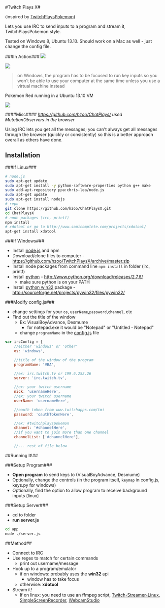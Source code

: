 #Twitch Plays X#

(inspired by [TwitchPlaysPokemon])

Lets you use IRC to send inputs to a program and stream it, TwitchPlaysPokemon style.

Tested on Windows 8, Ubuntu 13.10. Should work on a Mac as well - just change the config file.

###In Action###
![](http://zippy.gfycat.com/ActiveLankyHorsemouse.gif)

![](http://zippy.gfycat.com/PoorDirectHuemul.gif)

> on Windows, the program has to be focused to run key inputs so you won't be able to use your computer at the same time unless you use a virtual machine instead

Pokemon Red running in a Ubuntu 13.10 VM

![](http://i.imgur.com/aLSO6MK.gif)

####Misc####
*https://github.com/hzoo/ChatPlays/ used MutationObservers in the browser*

Using IRC lets you get all the messages; you can't always get all messages through the browser (quickly or consistently) so this is a better approach overall as others have done.


Installation
--------------
###If Linux###
```sh
# node.js
sudo apt-get update
sudo apt-get install -y python-software-properties python g++ make
sudo add-apt-repository ppa:chris-lea/node.js
sudo apt-get update
sudo apt-get install nodejs
# repo
git clone https://github.com/hzoo/ChatPlaysX.git
cd ChatPlaysX
# node packages (irc, printf)
npm install
# xdotool or go to http://www.semicomplete.com/projects/xdotool/
apt-get install xdotool
```

###If Windows###
- Install [node.js] and npm
- Download/clone files to computer - https://github.com/hzoo/TwitchPlaysX/archive/master.zip
- Install node packages from command line `npm install` in folder (irc, printf)
- Install [python] - http://www.python.org/download/releases/2.7.6/
    - make sure python is on your PATH
- Install [python win32] package - http://sourceforge.net/projects/pywin32/files/pywin32/

###Modify config.js###
- change settings for your `os`, `userName`,`password`,`channel`, etc
- Find out the title of the window
    - Ex: VisualBoyAdvance, Desmume
      - for notepad.exe it would be "Notepad" or "Untitled - Notepad"
    - change `programName` in the [config.js](/app/config.js) file

```javascript
var ircConfig = {
    //either 'windows' or 'other'
    os: 'windows',

    //title of the window of the program
    programName: 'VBA',

    //ex: irc.twitch.tv or 199.9.252.26
    server: 'irc.twitch.tv',

    //ex: your twitch username
    nick: 'usernameHere',
    //ex: your twitch username
    userName: 'usernameHere',

    //oauth token from www.twitchapps.com/tmi
    password: 'oauthTokenHere',

    //ex: #twitchplayspokemon
    channel: '#channelHere',
    //if you want to join more than one channel
    channelList: ['#channelHere'],

    //... rest of file below
```

##Running It!##

###Setup Program###
- **Open program** to send keys to (VisualBoyAdvance, Desmume)
- Optionally, change the controls (in the program itself, `keymap` in config.js, keys.py for windows)
- Optionally, find the option to allow program to receive background inputs (linux)

###Setup Server###
- cd to folder
- **run server.js**

```sh
cd app
node ./server.js
```

##Method##
- Connect to IRC
- Use regex to match for certain commands
  - print out username/message
- Hook up to a program/emulator
    - if on windows: probably uses the **win32** api
        - window has to take focus
    - otherwise: **xdotool**
- Stream it!
    - If on linux: you need to use an ffmpeg script, [Twitch-Streamer-Linux](https://github.com/wargio/Twitch-Streamer-Linux), [SimpleScreenRecorder](http://www.maartenbaert.be/simplescreenrecorder/), [WebcamStudio](http://www.ws4gl.org/)

[node.js]:http://nodejs.org
[python win32]:http://starship.python.net/~skippy/win32/Downloads.html
[python]:http://www.python.org/
[TwitchPlaysPokemon]:http://twitch.tv/TwitchPlaysPokemon
